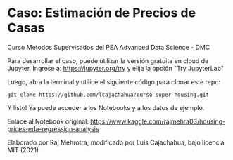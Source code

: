 # Caso: Estimación de Precios de Casas
Curso Metodos Supervisados del PEA Advanced Data Science - DMC

Para desarrollar el caso, puede utilizar la versión gratuita en cloud de Jupyter. Ingrese a: https://jupyter.org/try y elija la opción "Try JupyterLab"

Luego, abra la terminal y utilice el siguiente código para clonar este repo:

```
git clone https://github.com/lcajachahua/curso-super-housing.git
```

Y listo! Ya puede acceder a los Notebooks y a los datos de ejemplo.

Enlace al Notebook original: https://www.kaggle.com/rajmehra03/housing-prices-eda-regression-analysis



Elaborado por Raj Mehrotra, modificado por Luis Cajachahua, bajo licencia MIT (2021)
